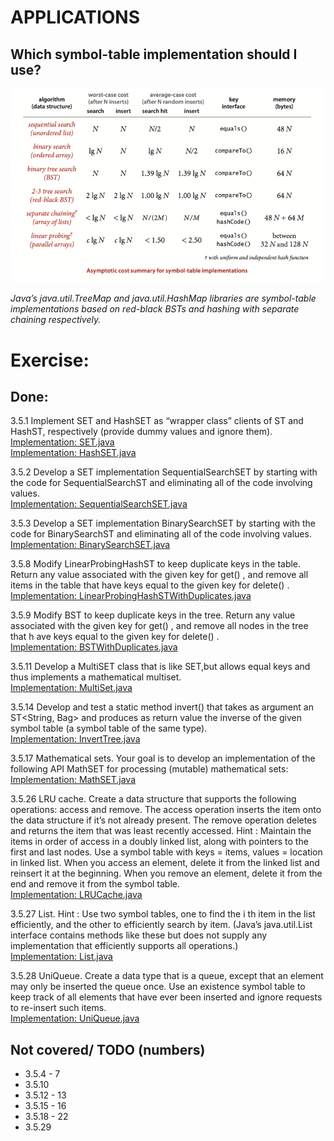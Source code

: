 # APPLICATIONS

## Which symbol-table implementation should I use?

![img.png](../../resources/st_summary.png)

_Java’s java.util.TreeMap and java.util.HashMap libraries are symbol-table
implementations based on red-black BSTs and hashing with separate chaining respectively._

# Exercise:

## Done:

3.5.1 Implement SET and HashSET as “wrapper class” clients of ST and HashST,
respectively (provide dummy values and ignore them).      
[Implementation: SET.java](./exercises/SET.java)  
[Implementation: HashSET.java](./exercises/HashSET.java)

3.5.2 Develop a SET implementation SequentialSearchSET by starting with the code
for SequentialSearchST and eliminating all of the code involving values.  
[Implementation: SequentialSearchSET.java](./exercises/SequentialSearchSET.java)

3.5.3 Develop a SET implementation BinarySearchSET by starting with the code for
BinarySearchST and eliminating all of the code involving values.  
[Implementation: BinarySearchSET.java](./exercises/BinarySearchSET.java)

3.5.8 Modify LinearProbingHashST to keep duplicate keys in the table. Return any
value associated with the given key for get() , and remove all items in the table that have
keys equal to the given key for delete() .  
[Implementation: LinearProbingHashSTWithDuplicates.java](./exercises/LinearProbingHashSTWithDuplicates.java)

3.5.9 Modify BST to keep duplicate keys in the tree. Return any value associated with
the given key for get() , and remove all nodes in the tree that h ave keys equal to the
given key for delete() .  
[Implementation: BSTWithDuplicates.java](./exercises/BSTWithDuplicates.java)

3.5.11 Develop a MultiSET class that is like SET,but allows equal keys and thus implements
a mathematical multiset.  
[Implementation: MultiSet.java](./exercises/MultiSet.java)

3.5.14 Develop and test a static method invert() that takes as argument an
ST<String, Bag<String>> and produces as return value the inverse of the given
symbol table (a symbol table of the same type).  
[Implementation: InvertTree.java](./exercises/InvertTree.java)

3.5.17 Mathematical sets. Your goal is to develop an implementation of the following
API MathSET for processing (mutable) mathematical sets:  
[Implementation: MathSET.java](./creative/MathSET.java)

3.5.26 LRU cache. Create a data structure that supports the following operations:
access and remove. The access operation inserts the item onto the data structure if it’s
not already present. The remove operation deletes and returns the item that was least
recently accessed. Hint : Maintain the items in order of access in a doubly linked list,
along with pointers to the first and last nodes. Use a symbol table with keys = items,
values = location in linked list. When you access an element, delete it from the linked
list and reinsert it at the beginning. When you remove an element, delete it from the end
and remove it from the symbol table.  
[Implementation: LRUCache.java](./creative/LRUCache.java)

3.5.27 List.
Hint : Use two symbol tables, one to find the i th item in the list efficiently, and the other
to efficiently search by item. (Java’s java.util.List interface contains methods like
these but does not supply any implementation that efficiently supports all
operations.)  
[Implementation: List.java](./creative/List.java)

3.5.28 UniQueue. Create a data type that is a queue, except that an element may only
be inserted the queue once. Use an existence symbol table to keep track of all elements
that have ever been inserted and ignore requests to re-insert such items.  
[Implementation: UniQueue.java](./creative/UniQueue.java)

## Not covered/ TODO (numbers)

- 3.5.4 - 7
- 3.5.10
- 3.5.12 - 13
- 3.5.15 - 16
- 3.5.18 - 22
- 3.5.29
